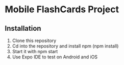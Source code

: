 # Mobile FlashCards Project
## Installation
1) Clone this repository
2) Cd into the repository and install npm (npm install)
3) Start it with npm start
4) Use Expo IDE to test on Android and iOS
